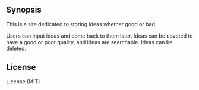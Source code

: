 ## Synopsis

This is a site dedicated to storing ideas whether good or bad.  

Users can input ideas and come back to them later.  Ideas can be upvoted to have a good or poor quality, and ideas are searchable.  Ideas can be deleted.


## License

License (MIT)

